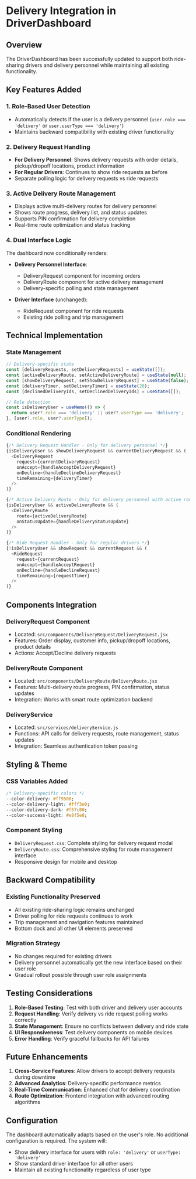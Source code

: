 # Delivery Integration in DriverDashboard

## Overview
The DriverDashboard has been successfully updated to support both ride-sharing drivers and delivery personnel while maintaining all existing functionality.

## Key Features Added

### 1. Role-Based User Detection
- Automatically detects if the user is a delivery personnel (`user.role === 'delivery'` or `user.userType === 'delivery'`)
- Maintains backward compatibility with existing driver functionality

### 2. Delivery Request Handling
- **For Delivery Personnel**: Shows delivery requests with order details, pickup/dropoff locations, product information
- **For Regular Drivers**: Continues to show ride requests as before
- Separate polling logic for delivery requests vs ride requests

### 3. Active Delivery Route Management
- Displays active multi-delivery routes for delivery personnel
- Shows route progress, delivery list, and status updates
- Supports PIN confirmation for delivery completion
- Real-time route optimization and status tracking

### 4. Dual Interface Logic
The dashboard now conditionally renders:
- **Delivery Personnel Interface**:
  - DeliveryRequest component for incoming orders
  - DeliveryRoute component for active delivery management
  - Delivery-specific polling and state management
  
- **Driver Interface** (unchanged):
  - RideRequest component for ride requests
  - Existing ride polling and trip management

## Technical Implementation

### State Management
```javascript
// Delivery-specific state
const [deliveryRequests, setDeliveryRequests] = useState([]);
const [activeDeliveryRoute, setActiveDeliveryRoute] = useState(null);
const [showDeliveryRequest, setShowDeliveryRequest] = useState(false);
const [deliveryTimer, setDeliveryTimer] = useState(20);
const [declinedDeliveryIds, setDeclinedDeliveryIds] = useState([]);

// Role detection
const isDeliveryUser = useMemo(() => {
  return user?.role === 'delivery' || user?.userType === 'delivery';
}, [user?.role, user?.userType]);
```

### Conditional Rendering
```javascript
{/* Delivery Request Handler - Only for delivery personnel */}
{isDeliveryUser && showDeliveryRequest && currentDeliveryRequest && (
  <DeliveryRequest
    request={currentDeliveryRequest}
    onAccept={handleAcceptDeliveryRequest}
    onDecline={handleDeclineDeliveryRequest}
    timeRemaining={deliveryTimer}
  />
)}

{/* Active Delivery Route - Only for delivery personnel with active route */}
{isDeliveryUser && activeDeliveryRoute && (
  <DeliveryRoute
    route={activeDeliveryRoute}
    onStatusUpdate={handleDeliveryStatusUpdate}
  />
)}

{/* Ride Request Handler - Only for regular drivers */}
{!isDeliveryUser && showRequest && currentRequest && (
  <RideRequest
    request={currentRequest}
    onAccept={handleAcceptRequest}
    onDecline={handleDeclineRequest}
    timeRemaining={requestTimer}
  />
)}
```

## Components Integration

### DeliveryRequest Component
- Located: `src/components/DeliveryRequest/DeliveryRequest.jsx`
- Features: Order display, customer info, pickup/dropoff locations, product details
- Actions: Accept/Decline delivery requests

### DeliveryRoute Component
- Located: `src/components/DeliveryRoute/DeliveryRoute.jsx`
- Features: Multi-delivery route progress, PIN confirmation, status updates
- Integration: Works with smart route optimization backend

### DeliveryService
- Located: `src/services/deliveryService.js`
- Functions: API calls for delivery requests, route management, status updates
- Integration: Seamless authentication token passing

## Styling & Theme

### CSS Variables Added
```css
/* Delivery-specific colors */
--color-delivery: #ff9500;
--color-delivery-light: #fff3e0;
--color-delivery-dark: #f57c00;
--color-success-light: #e8f5e8;
```

### Component Styling
- `DeliveryRequest.css`: Complete styling for delivery request modal
- `DeliveryRoute.css`: Comprehensive styling for route management interface
- Responsive design for mobile and desktop

## Backward Compatibility

### Existing Functionality Preserved
- All existing ride-sharing logic remains unchanged
- Driver polling for ride requests continues to work
- Trip management and navigation features maintained
- Bottom dock and all other UI elements preserved

### Migration Strategy
- No changes required for existing drivers
- Delivery personnel automatically get the new interface based on their user role
- Gradual rollout possible through user role assignments

## Testing Considerations

1. **Role-Based Testing**: Test with both driver and delivery user accounts
2. **Request Handling**: Verify delivery vs ride request polling works correctly
3. **State Management**: Ensure no conflicts between delivery and ride state
4. **UI Responsiveness**: Test delivery components on mobile devices
5. **Error Handling**: Verify graceful fallbacks for API failures

## Future Enhancements

1. **Cross-Service Features**: Allow drivers to accept delivery requests during downtime
2. **Advanced Analytics**: Delivery-specific performance metrics
3. **Real-Time Communication**: Enhanced chat for delivery coordination
4. **Route Optimization**: Frontend integration with advanced routing algorithms

## Configuration

The dashboard automatically adapts based on the user's role. No additional configuration is required. The system will:
- Show delivery interface for users with `role: 'delivery'` or `userType: 'delivery'`
- Show standard driver interface for all other users
- Maintain all existing functionality regardless of user type
